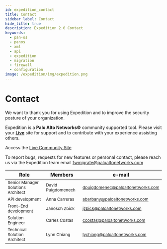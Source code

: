 ```yaml
---
id: expedition_contact
title: Contact
sidebar_label: Contact
hide_title: true
description: Expedition 2.0 Contact
keywords:
  - pan-os
  - panos
  - xml
  - api
  - expedition
  - migration
  - firewall
  - configuration
image: /expedition/img/expedition.png
---
```


# Contact

We want to thank you for using Expedition and to improve the security posture of your organization.

Expedition is a **Palo Alto Networks©** community supported tool. Please visit your <a href="https://live.paloaltonetworks.com/t5/expedition-migration-tool/ct-p/migration_tool">**Live**</a> site for support and to contribute with your
experience assisting others.

Access the <a href="https://live.paloaltonetworks.com/t5/expedition-migration-tool/ct-p/migration_tool"> Live Community Site </a>

To report bugs, requests for new features or personal contact, please reach us via the Expedition team email <fwmigrate@paloaltonetworks.com>

| Role                                              | Members                           | e-mail                                             |
| ------------------------------------------------- | --------------------------------- | -------------------------------------------------- |
| <small>Senior Manager Solutions Architect</small> | <small>David Puigdomenech</small> | <small><dpuigdomenec@paloaltonetworks.com></small> |
| <small>API development </small>                   | <small>Anna Carreras</small>      | <small><abarbany@paloaltonetworks.com></small>     |
| <small>Front-End development </small>             | <small>Janosch Zbick</small>      | <small><jzbick@paloaltonetworks.com></small>       |
| <small>Solution Engineer </small>      | <small>Carles Costas</small>        | <small><ccostas@paloaltonetworks.com></small>     |
| <small>Technical Solution Architect </small>      | <small>Lynn Chiang</small>        | <small><lychiang@paloaltonetworks.com></small>     |
